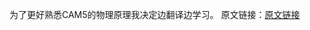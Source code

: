 为了更好熟悉CAM5的物理原理我决定边翻译边学习。
原文链接：<a href="https://www2.cesm.ucar.edu/models/cesm1.0/cam/docs/description/cam5_desc.pdf" target="_blank" style="text-decoration: underline;">原文链接